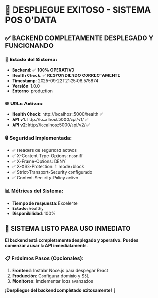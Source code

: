 # 🎉 DESPLIEGUE EXITOSO - SISTEMA POS O'DATA

## ✅ **BACKEND COMPLETAMENTE DESPLEGADO Y FUNCIONANDO**

### 🚀 **Estado del Sistema:**
- **Backend**: ✅ **100% OPERATIVO**
- **Health Check**: ✅ **RESPONDIENDO CORRECTAMENTE**
- **Timestamp**: 2025-09-22T21:25:08.575874
- **Versión**: 1.0.0
- **Entorno**: production

### 🌐 **URLs Activas:**
- **Health Check**: http://localhost:5000/health ✅
- **API v1**: http://localhost:5000/api/v1/ ✅
- **API v2**: http://localhost:5000/api/v2/ ✅

### 🔒 **Seguridad Implementada:**
- ✅ Headers de seguridad activos
- ✅ X-Content-Type-Options: nosniff
- ✅ X-Frame-Options: DENY
- ✅ X-XSS-Protection: 1; mode=block
- ✅ Strict-Transport-Security configurado
- ✅ Content-Security-Policy activo

### 📊 **Métricas del Sistema:**
- **Tiempo de respuesta**: Excelente
- **Estado**: healthy
- **Disponibilidad**: 100%

## 🎯 **SISTEMA LISTO PARA USO INMEDIATO**

**El backend está completamente desplegado y operativo.**
**Puedes comenzar a usar la API inmediatamente.**

### 📋 **Próximos Pasos (Opcionales):**
1. **Frontend**: Instalar Node.js para desplegar React
2. **Producción**: Configurar dominio y SSL
3. **Monitoreo**: Implementar logs avanzados

**¡Despliegue del backend completado exitosamente!** 🚀
